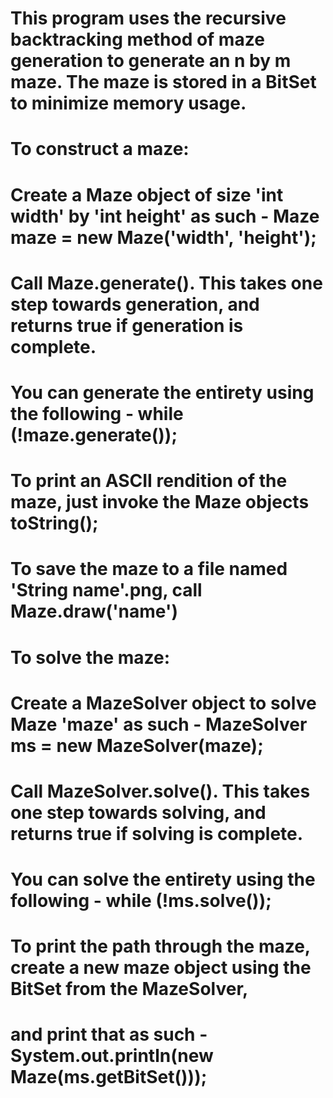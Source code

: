 # This program uses the recursive backtracking method of maze generation to generate an n by m maze. The maze is stored in a BitSet to minimize memory usage.
# To construct a maze:
#   Create a Maze object of size 'int width' by 'int height' as such - Maze maze = new Maze('width', 'height');
#   Call Maze.generate(). This takes one step towards generation, and returns true if generation is complete.
#   You can generate the entirety using the following - while (!maze.generate());
#   To print an ASCII rendition of the maze, just invoke the Maze objects toString();
#   To save the maze to a file named 'String name'.png, call Maze.draw('name')
# To solve the maze:
#   Create a MazeSolver object to solve Maze 'maze' as such - MazeSolver ms = new MazeSolver(maze);
#   Call MazeSolver.solve(). This takes one step towards solving, and returns true if solving is complete.
#   You can solve the entirety using the following - while (!ms.solve());
#   To print the path through the maze, create a new maze object using the BitSet from the MazeSolver,
#   and print that as such - System.out.println(new Maze(ms.getBitSet()));
